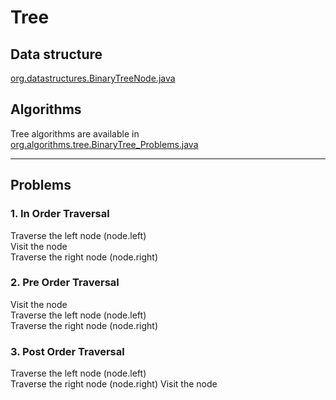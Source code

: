 # Tree 

## Data structure

[org.datastructures.BinaryTreeNode.java](../../datastructures/BinaryTreeNode.java)

## Algorithms

Tree algorithms are available in [org.algorithms.tree.BinaryTree_Problems.java](BinaryTree_Problems.java)

---

## Problems

### 1. In Order Traversal
Traverse the left node (node.left)  
Visit the node  
Traverse the right node (node.right)

### 2. Pre Order Traversal
Visit the node  
Traverse the left node (node.left)  
Traverse the right node (node.right)

### 3. Post Order Traversal
Traverse the left node (node.left)  
Traverse the right node (node.right)
Visit the node  
